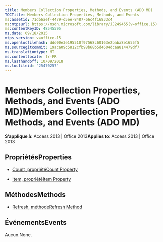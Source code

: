 ```yaml
---
title: Members Collection Properties, Methods, and Events (ADO MD)
TOCTitle: Members Collection Properties, Methods, and Events
ms:assetid: 71db6aef-4479-d5ee-8487-66c4f16833c4
ms:mtpsurl: https://msdn.microsoft.com/library/JJ249455(v=office.15)
ms:contentKeyID: 48545595
ms.date: 09/18/2015
mtps_version: v=office.15
ms.openlocfilehash: ddd00e3e195510f97568c60163e2baba8e1655f5
ms.sourcegitcommit: 19aca09c5812cfb98b68b5d4604dcaa814479df7
ms.translationtype: MT
ms.contentlocale: fr-FR
ms.lasthandoff: 10/09/2018
ms.locfileid: "25470257"
---
```

# <a name="members-collection-properties-methods-and-events-ado-md"></a><span data-ttu-id="a97a6-102">Members Collection Properties, Methods, and Events (ADO MD)</span><span class="sxs-lookup"><span data-stu-id="a97a6-102">Members Collection Properties, Methods, and Events (ADO MD)</span></span>


<span data-ttu-id="a97a6-103">**S’applique à**: Access 2013 | Office 2013</span><span class="sxs-lookup"><span data-stu-id="a97a6-103">**Applies to**: Access 2013 | Office 2013</span></span>

## <a name="properties"></a><span data-ttu-id="a97a6-104">Propriétés</span><span class="sxs-lookup"><span data-stu-id="a97a6-104">Properties</span></span>

- [<span data-ttu-id="a97a6-105">Count, propriété</span><span class="sxs-lookup"><span data-stu-id="a97a6-105">Count Property</span></span>](count-property-ado.md)

- [<span data-ttu-id="a97a6-106">Item, propriété</span><span class="sxs-lookup"><span data-stu-id="a97a6-106">Item Property</span></span>](item-property-ado.md)

## <a name="methods"></a><span data-ttu-id="a97a6-107">Méthodes</span><span class="sxs-lookup"><span data-stu-id="a97a6-107">Methods</span></span>

- [<span data-ttu-id="a97a6-108">Refresh, méthode</span><span class="sxs-lookup"><span data-stu-id="a97a6-108">Refresh Method</span></span>](refresh-method-ado.md)

## <a name="events"></a><span data-ttu-id="a97a6-109">Événements</span><span class="sxs-lookup"><span data-stu-id="a97a6-109">Events</span></span>

<span data-ttu-id="a97a6-110">Aucun.</span><span class="sxs-lookup"><span data-stu-id="a97a6-110">None.</span></span>

